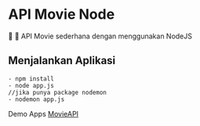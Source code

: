# API Movie Node

:movie_camera: :stars:
API Movie sederhana dengan menggunakan NodeJS

## Menjalankan Aplikasi
```
- npm install
- node app.js
//jika punya package nodemon
- nodemon app.js
```

Demo Apps [MovieAPI](https://pure-refuge-49081.herokuapp.com/)


